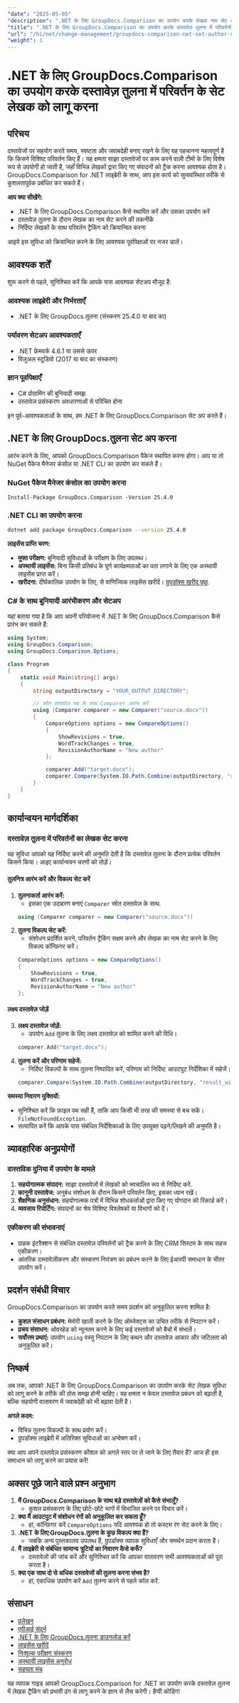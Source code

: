 ```yaml
---
"date": "2025-05-05"
"description": ".NET के लिए GroupDocs.Comparison का उपयोग करके लेखक नाम सेट करके दस्तावेज़ संशोधनों को प्रबंधित करना सीखें। विस्तृत ट्यूटोरियल के साथ सहयोग और उत्तरदायित्व बढ़ाएँ।"
"title": ".NET के लिए GroupDocs.Comparison का उपयोग करके दस्तावेज़ तुलना में परिवर्तनों का लेखक सेट करें"
"url": "/hi/net/change-management/groupdocs-comparison-net-set-author-changes-document-comparison/"
"weight": 1
---
```


# .NET के लिए GroupDocs.Comparison का उपयोग करके दस्तावेज़ तुलना में परिवर्तन के सेट लेखक को लागू करना

## परिचय

दस्तावेजों पर सहयोग करते समय, स्पष्टता और जवाबदेही बनाए रखने के लिए यह पहचानना महत्वपूर्ण है कि किसने विशिष्ट परिवर्तन किए हैं। यह क्षमता साझा दस्तावेजों पर काम करने वाली टीमों के लिए विशेष रूप से उपयोगी हो जाती है, जहाँ विभिन्न लेखकों द्वारा किए गए संपादनों को ट्रैक करना आवश्यक होता है। GroupDocs.Comparison for .NET लाइब्रेरी के साथ, आप इस कार्य को सुव्यवस्थित तरीके से कुशलतापूर्वक प्रबंधित कर सकते हैं।

**आप क्या सीखेंगे:**
- .NET के लिए GroupDocs.Comparison कैसे स्थापित करें और उसका उपयोग करें
- दस्तावेज़ तुलना के दौरान लेखक का नाम सेट करने की तकनीकें
- निर्दिष्ट लेखकों के साथ परिवर्तन ट्रैकिंग को क्रियान्वित करना

आइये इस सुविधा को क्रियान्वित करने के लिए आवश्यक पूर्वापेक्षाओं पर नजर डालें।

## आवश्यक शर्तें

शुरू करने से पहले, सुनिश्चित करें कि आपके पास आवश्यक सेटअप मौजूद है:

### आवश्यक लाइब्रेरी और निर्भरताएँ
- .NET के लिए GroupDocs.तुलना (संस्करण 25.4.0 या बाद का)
  
### पर्यावरण सेटअप आवश्यकताएँ
- .NET फ्रेमवर्क 4.6.1 या उससे ऊपर
- विज़ुअल स्टूडियो (2017 या बाद का संस्करण)

### ज्ञान पूर्वापेक्षाएँ
- C# प्रोग्रामिंग की बुनियादी समझ
- दस्तावेज़ प्रसंस्करण अवधारणाओं से परिचित होना

इन पूर्व-आवश्यकताओं के साथ, हम .NET के लिए GroupDocs.Comparison सेट अप करते हैं।

## .NET के लिए GroupDocs.तुलना सेट अप करना

आरंभ करने के लिए, आपको GroupDocs.Comparison पैकेज स्थापित करना होगा। आप या तो NuGet पैकेज मैनेजर कंसोल या .NET CLI का उपयोग कर सकते हैं।

### NuGet पैकेज मैनेजर कंसोल का उपयोग करना
```shell
Install-Package GroupDocs.Comparison -Version 25.4.0
```

### .NET CLI का उपयोग करना
```bash
dotnet add package GroupDocs.Comparison --version 25.4.0
```

**लाइसेंस प्राप्ति चरण:**
- **मुफ्त परीक्षण:** बुनियादी सुविधाओं के परीक्षण के लिए उपलब्ध।
- **अस्थायी लाइसेंस:** बिना किसी प्रतिबंध के पूर्ण कार्यक्षमताओं का पता लगाने के लिए एक अस्थायी लाइसेंस प्राप्त करें।
- **खरीदना:** दीर्घकालिक उपयोग के लिए, से वाणिज्यिक लाइसेंस खरीदें। [ग्रुपडॉक्स खरीद पृष्ठ](https://purchase.groupdocs.com/buy).

### C# के साथ बुनियादी आरंभीकरण और सेटअप

यहां बताया गया है कि आप अपनी परियोजना में .NET के लिए GroupDocs.Comparison कैसे प्रारंभ कर सकते हैं:

```csharp
using System;
using GroupDocs.Comparison;
using GroupDocs.Comparison.Options;

class Program
{
    static void Main(string[] args)
    {
        string outputDirectory = "YOUR_OUTPUT_DIRECTORY";

        // स्रोत दस्तावेज़ पथ के साथ Comparer आरंभ करें
        using (Comparer comparer = new Comparer("source.docx"))
        {
            CompareOptions options = new CompareOptions()
            {
                ShowRevisions = true,
                WordTrackChanges = true,
                RevisionAuthorName = "New author"
            };

            comparer.Add("target.docx");
            comparer.Compare(System.IO.Path.Combine(outputDirectory, "result_with_new_author.docx"), options);
        }
    }
}
```

## कार्यान्वयन मार्गदर्शिका

### दस्तावेज़ तुलना में परिवर्तनों का लेखक सेट करना

यह सुविधा आपको यह निर्दिष्ट करने की अनुमति देती है कि दस्तावेज़ तुलना के दौरान प्रत्येक परिवर्तन किसने किया। आइए कार्यान्वयन चरणों को तोड़ें।

#### तुलनित्र आरंभ करें और विकल्प सेट करें
1. **तुलनाकर्ता आरंभ करें:**
   - इसका एक उदाहरण बनाएं `Comparer` स्रोत दस्तावेज़ के साथ.
   ```csharp
   using (Comparer comparer = new Comparer("source.docx"))
   ```
2. **तुलना विकल्प सेट करें:**
   - संशोधन प्रदर्शित करने, परिवर्तन ट्रैकिंग सक्षम करने और लेखक का नाम सेट करने के लिए विकल्प कॉन्फ़िगर करें।
   ```csharp
   CompareOptions options = new CompareOptions()
   {
       ShowRevisions = true,
       WordTrackChanges = true,
       RevisionAuthorName = "New author"
   };
   ```

#### लक्ष्य दस्तावेज़ जोड़ें
3. **लक्ष्य दस्तावेज़ जोड़ें:**
   - उपयोग `Add` तुलना के लिए लक्ष्य दस्तावेज़ को शामिल करने की विधि।
   ```csharp
   comparer.Add("target.docx");
   ```
4. **तुलना करें और परिणाम सहेजें:**
   - निर्दिष्ट विकल्पों के साथ तुलना निष्पादित करें, परिणाम को निर्दिष्ट आउटपुट निर्देशिका में सहेजें।
   ```csharp
   comparer.Compare(System.IO.Path.Combine(outputDirectory, "result_with_new_author.docx"), options);
   ```

**समस्या निवारण युक्तियों:**
- सुनिश्चित करें कि फ़ाइल पथ सही हैं, ताकि आप किसी भी तरह की समस्या से बच सकें। `FileNotFoundException`.
- सत्यापित करें कि आपके पास संबंधित निर्देशिकाओं के लिए उपयुक्त पढ़ने/लिखने की अनुमति है।

## व्यावहारिक अनुप्रयोगों

### वास्तविक दुनिया में उपयोग के मामले
1. **सहयोगात्मक संपादन:** साझा दस्तावेज़ों में लेखकों को स्वचालित रूप से निर्दिष्ट करें.
2. **कानूनी दस्तावेज:** अनुबंध संशोधन के दौरान किसने परिवर्तन किए, इसका ध्यान रखें।
3. **शैक्षणिक अनुसंधान:** सहयोगात्मक पत्रों में विभिन्न शोधकर्ताओं द्वारा किए गए योगदान को रिकार्ड करें।
4. **व्यवसाय रिपोर्टिंग:** संपादनों का श्रेय विशिष्ट विश्लेषकों या विभागों को दें।

### एकीकरण की संभावनाएं
- ग्राहक इंटरैक्शन से संबंधित दस्तावेज़ परिवर्तनों को ट्रैक करने के लिए CRM सिस्टम के साथ सहज एकीकरण।
- आंतरिक दस्तावेज़ीकरण और संस्करण नियंत्रण का प्रबंधन करने के लिए ईआरपी समाधान के भीतर उपयोग करें।

## प्रदर्शन संबंधी विचार

GroupDocs.Comparison का उपयोग करते समय प्रदर्शन को अनुकूलित करना शामिल है:

- **कुशल संसाधन प्रबंधन:** मेमोरी खाली करने के लिए ऑब्जेक्ट्स का उचित तरीके से निपटान करें।
- **प्रचय संसाधन:** ओवरहेड को न्यूनतम करने के लिए कई दस्तावेजों को बैचों में संभालें।
- **सर्वोत्तम प्रथाएं:** उपयोग `using` वस्तु निपटान के लिए कथन और दस्तावेज़ आकार और जटिलता को अनुकूलित करें।

## निष्कर्ष

अब तक, आपको .NET के लिए GroupDocs.Comparison का उपयोग करके सेट लेखक सुविधा को लागू करने के तरीके की ठोस समझ होनी चाहिए। यह क्षमता न केवल दस्तावेज़ प्रबंधन को बढ़ाती है, बल्कि सहयोगी वातावरण में जवाबदेही को भी बढ़ावा देती है।

**अगले कदम:**
- विभिन्न तुलना विकल्पों के साथ प्रयोग करें।
- ग्रुपडॉक्स लाइब्रेरी में अतिरिक्त सुविधाओं का अन्वेषण करें।

क्या आप अपने दस्तावेज़ प्रसंस्करण कौशल को अगले स्तर पर ले जाने के लिए तैयार हैं? आज ही इस समाधान को लागू करने का प्रयास करें!

## अक्सर पूछे जाने वाले प्रश्न अनुभाग

1. **मैं GroupDocs.Comparison के साथ बड़े दस्तावेज़ों को कैसे संभालूँ?**
   - कुशल प्रसंस्करण के लिए छोटे-छोटे भागों में विभाजित करने पर विचार करें।
2. **क्या मैं आउटपुट में संशोधन रंगों को अनुकूलित कर सकता हूँ?**
   - हां, कॉन्फ़िगर करें `CompareOptions` यदि आवश्यक हो तो कस्टम रंग सेट करने के लिए।
3. **.NET के लिए GroupDocs.तुलना के कुछ विकल्प क्या हैं?**
   - जबकि अन्य पुस्तकालय उपलब्ध हैं, ग्रुपडॉक्स व्यापक सुविधाएँ और समर्थन प्रदान करता है।
4. **मैं लाइब्रेरी से संबंधित सामान्य त्रुटियों का निवारण कैसे करूँ?**
   - दस्तावेज़ों की जांच करें और सुनिश्चित करें कि आपका वातावरण सभी आवश्यकताओं को पूरा करता है।
5. **क्या एक साथ दो से अधिक दस्तावेजों की तुलना करना संभव है?**
   - हां, एकाधिक उपयोग करें `Add` तुलना करने से पहले कॉल करें.

## संसाधन
- [प्रलेखन](https://docs.groupdocs.com/comparison/net/)
- [एपीआई संदर्भ](https://reference.groupdocs.com/comparison/net/)
- [.NET के लिए GroupDocs.तुलना डाउनलोड करें](https://releases.groupdocs.com/comparison/net/)
- [लाइसेंस खरीदें](https://purchase.groupdocs.com/buy)
- [निःशुल्क परीक्षण संस्करण](https://releases.groupdocs.com/comparison/net/)
- [अस्थायी लाइसेंस अनुरोध](https://purchase.groupdocs.com/temporary-license/)
- [सहयता मंच](https://forum.groupdocs.com/c/comparison/)

यह व्यापक गाइड आपको GroupDocs.Comparison for .NET का उपयोग करके दस्तावेज़ तुलना में लेखक ट्रैकिंग को प्रभावी ढंग से लागू करने के ज्ञान से लैस करेगी। हैप्पी कोडिंग!